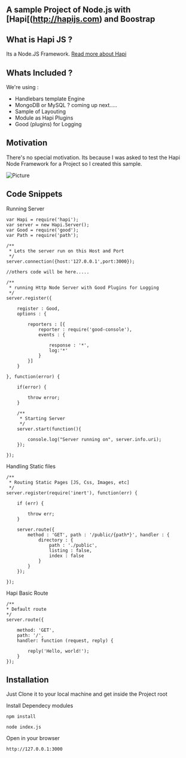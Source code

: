 ## A sample Project of Node.js with [Hapi[(http://hapijs.com) and Boostrap

## What is Hapi JS ? 

Its a Node.JS Framework. [Read more about Hapi](http://hapijs.com)

## Whats Included ? 

We're using :

* Handlebars template Engine
* MongoDB or MySQL ? coming up next.....
* Sample of Layouting
* Module as Hapi Plugins
* Good (plugins) for Logging

## Motivation

There's no special motivation. Its because I was asked to test the Hapi Node Framework for a Project so I created this sample.

![Picture](https://raw.githubusercontent.com/codetrash/hapi-project/master/public/images/hapi-project.png)

## Code Snippets

Running Server

```
var Hapi = require('hapi');
var server = new Hapi.Server();
var Good = require('good');
var Path = require('path');

/**
 * Lets the server run on this Host and Port
 */
server.connection({host:'127.0.0.1',port:3000});

//others code will be here.....

/**
 * running Http Node Server with Good Plugins for Logging  
 */
server.register({
	
	register : Good,
	options : {
		
		reporters : [{
			reporter : require('good-console'),
			events : {
				
				response : '*',
				log:'*'
			}
		}]
	}
	
}, function(error) {
	
	if(error) {
		
		throw error;
	}
	
	/**
	 * Starting Server
	 */
	server.start(function(){
	
		console.log("Server running on", server.info.uri);
	});
	
});
```

Handling Static files

```
/**
 * Routing Static Pages [JS, Css, Images, etc]
 */
server.register(require('inert'), function(err) {
	
	if (err) {
		
		throw err;
	}
	
	server.route({
		method : 'GET', path : '/public/{path*}', handler : {
			directory : {
				path : './public',
				listing : false,
				index : false
			}
		}
	});
	
});
```

Hapi Basic Route
```
/**
* Default route
*/
server.route({
	
    method: 'GET',
    path: '/',
    handler: function (request, reply) {
		
        reply('Hello, world!');
    }
});
```


## Installation

Just Clone it to your local machine and get inside the Project root

Install Dependecy modules

``` npm install ```

``` node index.js ```

Open in your browser

``` http://127.0.0.1:3000 ```


